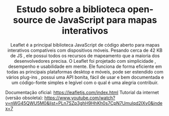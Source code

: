 <h1 align="center"> Estudo sobre a biblioteca open-source de JavaScript para mapas interativos</h1>

<p align="center">
Leaflet é a principal biblioteca JavaScript de código aberto para mapas interativos compatíveis com dispositivos móveis. Pesando cerca de 42 KB de JS , 
ele possui todos os recursos de mapeamento que a maioria dos desenvolvedores precisa.
O Leaflet foi projetado com simplicidade , desempenho e usabilidade em mente. Ele funciona de forma eficiente em todas as principais plataformas desktop e móveis, pode ser estendido com vários plug-ins , 
possui uma API bonita, fácil de usar e bem documentada e um  código-fonte simples e legível com o qual é uma alegria contribuir. </p>


Documentação oficial: https://leafletjs.com/index.html
Tutorial da internet (versão obsoleta): https://www.youtube.com/watch?v=nWG45QWU5M0&list=PLn7SZp3ghH9HhKh0s7CpN7Umulqd2IXv0&index=7
